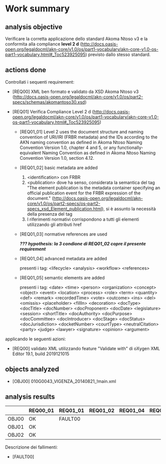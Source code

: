 # Work summary

## analysis objective

Verificare la corretta applicazione dello standard Akoma Ntoso v3 e la conformita alla compliance **level 2 d** (http://docs.oasis-open.org/legaldocml/akn-core/v1.0/os/part1-vocabulary/akn-core-v1.0-os-part1-vocabulary.html#_Toc523925095) previsto dallo stesso standard.

## actions done

Controllati i sequenti requirement:

- [REQ00] XML ben formato e validato da XSD Akoma Ntoso v3 (http://docs.oasis-open.org/legaldocml/akn-core/v1.0/os/part2-specs/schemas/akomantoso30.xsd)

- [REQ01] Verifica Compliance Level 2 d (http://docs.oasis-open.org/legaldocml/akn-core/v1.0/os/part1-vocabulary/akn-core-v1.0-os-part1-vocabulary.html#_Toc523925095)

    - [REQ01_01] Level 2 uses the document structure and naming convention of URI/IRI (FRBR metadata) and the IDs according to the AKN naming convention as defined in Akoma Ntoso Naming Convention Version 1.0, chapter 4 and 5, or any functionally-equivalent Naming Convention as defined in Akoma Ntoso Naming Convention Version 1.0, section 4.12.

    - [REQ01_02] basic metadata are added

        1. \<identification> con FRBR
        2. \<publication> dove ha senso, considerata la semantica del tag "The element publication is the metadata container specifying an official publication event for the FRBR expression of the document." (http://docs.oasis-open.org/legaldocml/akn-core/v1.0/os/part2-specs/os-part2-specs_xsd_Element_publication.html), si è assunto la necessità della presenza del tag
        3. I riferimenti normativi corrispondono a tutti gli elementi utilizzando gli attributi href

    - [REQ01_03] normative references are used

        ***??? hypothesis: la 3 condione di REQ01_02 copre il presente requirement***

    - [REQ01_04] advanced metadata are added

        presenti i tag: \<lifecycle> \<analysis> \<workflow> \<references>

    - [REQ01_05] semantic elements are added

        presenti i tag: 
        \<date> \<time> \<person> \<organization> \<concept> \<object> \<event> \<location> \<process> \<role> \<term> \<quantity> \<def> \<remark> \<recordedTime> \<vote> \<outcome> \<ins> \<del> \<omissis> \<placeholder> \<fillIn> \<decoration> \<docType> \<docTitle> \<docNumber> \<docProponent> \<docDate> \<legislature> \<session> \<shortTitle> \<docAuthority> \<docPurpose> \<docCommittee> \<docIntroducer> \<docStage> \<docStatus> \<docJurisdiction> \<docketNumber> \<courtType> \<neutralCitation> \<party> \<judge> \<lawyer> \<signature> \<opinion> \<argument>


applicando le seguenti azioni:

- [REQ00] validato XML utilizzando feature "Validate with" di oXygen XML Editor 19.1, build 2019121015

## objects analyzed

- [OBJ00] 010G0043_VIGENZA_20140821_!main.xml

## analysis results

|       | REQ00_01 | REQ01_01 | REQ01_02 | REQ01_04 | REQ01_05 |
|-------|----------|----------|----------|----------|----------|
| OBJ00 | OK       | FAULT00  |          |          |          |
| OBJ01 | OK       |          |          |          |          |
| OBJ02 | OK       |          |          |          |          |

Descrizione dei fallimenti:

- [FAULT00]
